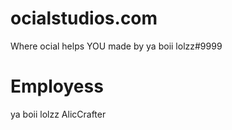 # ocialstudios.com
Where ocial helps YOU
made by 
ya boii lolzz#9999
# Employess
ya boii lolzz
AlicCrafter
